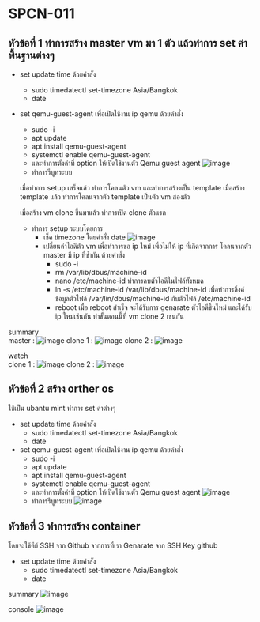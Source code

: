 # SPCN-011

## หัวข้อที่ 1 ทำการสร้าง master vm มา 1 ตัว แล้วทำการ set ค่าพื้นฐานต่างๆ
  - set update time ด้วยคำสั่ง
    - sudo timedatectl set-timezone Asia/Bangkok
    - date
  - set qemu-guest-agent เพื่อเปิดใช้งาน ip qemu ด้วยคำสั่ง
    - sudo -i
    - apt update
    - apt install qemu-guest-agent
    - systemctl enable qemu-guest-agent
    - และทำการตั้งค่าที่ option ให้เปิดใช้งานตัว Qemu guest agent
      ![image](https://user-images.githubusercontent.com/116482588/205888715-80d93122-f42f-4585-96df-e5aa9a1e1b4e.png)
    - ทำการรีบูทระบบ
    
    เมื่อทำการ setup เสร็จแล้ว ทำการโคลนตัว vm และทำการสร้างเป็น template
    เมื่อสร้าง template แล้ว ทำการโคลนจากตัว template เป็นตัว vm สองตัว
    
    เมื่อสร้าง vm clone ขึ้นมาแล้ว
    ทำการเปิด clone ตัวแรก
      - ทำการ setup ระบบโดยการ 
        - เช็ค timezone โดยคำสั่ง date
          ![image](https://user-images.githubusercontent.com/116482588/205891789-877fa998-a5f4-45b5-8f28-5faf37569319.png)
        - เปลี่ยนค่าไอดีตัว vm เพื่อทำการขอ ip ใหม่ เพื่อไม่ให้ ip ที่เกิดจากการ โคลนจากตัว master มี ip ที่ซ้ำกัน ด้วยคำสั่ง
          - sudo -i
          - rm /var/lib/dbus/machine-id
          - nano /etc/machine-id ทำการลบตัวไอดีในไฟล์ทั้งหมด
          - ln -s /etc/machine-id /var/lib/dbus/machine-id เพื่อทำการลิ้งค์ข้อมูลตัวไฟล์ /var/lin/dbus/machine-id กับตัวไฟล์ /etc/machine-id
          - reboot
          เมื่อ reboot สำเร็จ จะได้รับการ genarate ตัวไอดีขึ้นใหม่ และได้รับ ip ใหม่เช่นกัน
          ทำขั้นตอนนี้ที่ vm clone 2 เช่นกัน
   
   summary<br>
    master : ![image](https://user-images.githubusercontent.com/116482588/208134714-f1057616-b8ca-479b-8e53-7e2e35c15897.png)
    clone 1 : ![image](https://user-images.githubusercontent.com/116482588/208135693-d3b86681-268e-4d6d-9826-2a1de48780ce.png)
    clone 2 : ![image](https://user-images.githubusercontent.com/116482588/208135949-acc2956d-ecde-4aff-bf36-7a04c9e17636.png)
   
   watch<br>
    clone 1 :
      ![image](https://user-images.githubusercontent.com/116482588/208139605-5a9e7554-7032-47bd-907e-81a88fa7c282.png)
    clone 2 :
      ![image](https://user-images.githubusercontent.com/116482588/208140725-8e718e08-7170-42e4-bac1-5229f5f5ddb5.png)
          
## หัวข้อที่ 2 สร้าง orther os 
  ใช้เป็น ubantu mint ทำการ set ค่าต่างๆ 
  - set update time ด้วยคำสั่ง
    - sudo timedatectl set-timezone Asia/Bangkok
    - date
  - set qemu-guest-agent เพื่อเปิดใช้งาน ip qemu ด้วยคำสั่ง
    - sudo -i
    - apt update
    - apt install qemu-guest-agent
    - systemctl enable qemu-guest-agent
    - และทำการตั้งค่าที่ option ให้เปิดใช้งานตัว Qemu guest agent
      ![image](https://user-images.githubusercontent.com/116482588/205888715-80d93122-f42f-4585-96df-e5aa9a1e1b4e.png)
    - ทำการรีบูทระบบ
  ![image](https://user-images.githubusercontent.com/116482588/208141316-d2a7d9e9-e26c-43a7-915b-e01b6142bbe3.png)
    
## หัวข้อที่ 3 ทำการสร้าง container 
  โดยจะใช้คีย์ SSH จาก Github จากการที่เรา Genarate จาก SSH Key github
  - set update time ด้วยคำสั่ง
    - sudo timedatectl set-timezone Asia/Bangkok
    - date
  
  summary 
    ![image](https://user-images.githubusercontent.com/116482588/208141432-f3725531-bc17-418d-8b92-f59102b1b070.png)
  
  console
    ![image](https://user-images.githubusercontent.com/116482588/208141547-0fa77d12-c4ff-412c-98a2-750ece39c714.png)




      
